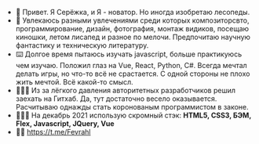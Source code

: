 - 🙂 Привет. Я Серёжка, и Я - новатор. Но иногда изобретаю лесопеды.
- 👻 Увлекаюсь разными увлечениями среди которых композиторсвто, программирование, дизайн, фотография, монтаж видиков, посещаю киношки, летом лисапед и разное по мелочи. Предпочитаю научную фантастику и техническую литературу.
- ⌨️ Долгое время пытаюсь изучать javascript, больше практикуюсь чем изучаю. Положил глаз на Vue, React, Python, C#. Всегда мечтал делать игры, но что-то всё не срастается. С одной стороны не плохо жить мечтой. Всё какой-то смысл.
- 👨🏻‍🔧 Из за лёгкого давления авторитетных разработчиков решил заехать на Гитхаб. Да, тут достаточно весело оказывается. Расчитываю однажды стать коронованым программистом в законе.
- 👩🏻‍🚀 На декабрь 2021 использую скромный стэк: **HTML5, CSS3, БЭМ, Flex, Javascript, JQuery, Vue**
- 👋🏼 https://t.me/Fevrahl

<!---
Serenq/Serenq is a ✨ special ✨ repository because its `README.md` (this file) appears on your GitHub profile.
You can click the Preview link to take a look at your changes.
--->
